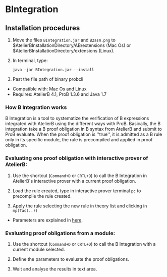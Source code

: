 BIntegration
============



Installation procedures
---------------------

1. Move the files `BIntegration.jar` and `B2asm.png` to $AtelierBInstallationDirectory/AB/extensions (Mac Os) or $AtelierBInstallationDirectory/extensions (Linux).

2. In terminal, type:

    `java -jar BIntegration.jar --install`
    
3. Past the file path of binary probcli

* Compatible with: Mac Os and Linux
* Requires: AtelierB 4.1, ProB 1.3.6 and Java 1.7

[BIntegration]: https://www.dropbox.com/s/fvdozx39xaa3h92/BIntegration.jar
[here]:https://github.com/ValerioMedeiros/BIntegration/blob/master/doc/Instructions.md


### How B Integration works

B Integration is a tool to systematize the verification of B expressions integrated with AtelierB using the different ways with ProB.
Basically, the B integration take a B proof obligation in  B syntax from AtelierB and submit to ProB evaluate. When the proof obligation is ''true'', it is admitted as a B rule only in its specific module, the rule is precompiled and applied in proof obligation.


### Evaluating one proof obligation with interactive prover of AtelierB:

1. Use the shortcut (`Command+D` or `CRTL+D`) to call the B Integration in AtelierB`s interactive prover with a current proof obligation.

2. Load the rule created, type in interactive prover terminal `pc` to precompile the rule created.

3. Apply the rule selecting the new rule in theory list and clicking in `mp(Tac(..))` 

* Parameters are explained in [here].


### Evaluating proof obligations from a module:

1. Use the shortcut (`Command+D` or `CRTL+D`) to call the B Integration with a current module selected.

2. Define the parameters to evaluate the proof obligations.

3. Wait and analyse the results in text area.

